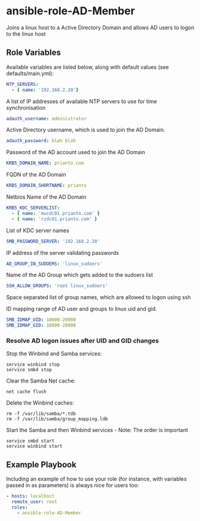 ansible-role-AD-Member
=========

Joins a linux host to a Active Directory Domain and allows AD users to logon to the linux host


Role Variables
--------------

Available variables are listed below, along with default values (see defaults/main.yml):

```yaml
NTP_SERVERS:
  - { name: '192.168.2.20'}
```
A list of IP addresses of available NTP servers to use for time synchronisation

```yaml
adauth_username: administrator
```
Active Directory username, which is used to join the AD Domain.

```yaml
adauth_password: blah blah
```
Password of the AD account used to join the AD Domain

```yaml
KRB5_DOMAIN_NAME: prianto.com
```
FQDN of the AD Domain

```yaml
KRB5_DOMAIN_SHORTNAME: prianto
```
Netbios Name of the AD Domain

```yaml
KRB5_KDC_SERVERLIST:
  - { name: 'mucdc01.prianto.com' }
  - { name: 'rzdc01.prianto.com' }
```
List of KDC server names

```yaml
SMB_PASSWORD_SERVER: '192.168.2.20'
```
IP address of the server validating passwords

```yaml
AD_GROUP_IN_SUDOERS: 'linux_sudoers'
```
Name of the AD Group which gets added to the sudoers list

```yaml
SSH_ALLOW_GROUPS: 'root linux_sudoers'
```
Space separated list of group names, which are allowed to logon using ssh

ID mapping range of AD user and groups to linux uid and gid.

```yaml
SMB_IDMAP_UID: 10000-20000
SMB_IDMAP_GID: 10000-20000
``` 


### Resolve AD logon issues after UID and GID changes

Stop the Winbind and Samba services:

```console
service winbind stop
service smbd stop
```

Clear the Samba Net cache:

```console
net cache flush
```

Delete the Winbind caches:

```console
rm -f /var/lib/samba/*.tdb
rm -f /var/lib/samba/group_mapping.ldb
```

Start the Samba and then Winbind services - Note: The order is important

```console
service smbd start
service winbind start
``` 


Example Playbook
----------------

Including an example of how to use your role (for instance, with variables passed in as parameters) is always nice for users too:
```yaml
- hosts: localhost  
  remote_user: root  
  roles:
    - ansible-role-AD-Member
```
